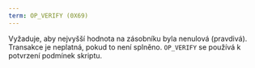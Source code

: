 ```yaml
---
term: OP_VERIFY (0X69)
---
```


Vyžaduje, aby nejvyšší hodnota na zásobníku byla nenulová (pravdivá). Transakce je neplatná, pokud to není splněno. `OP_VERIFY` se používá k potvrzení podmínek skriptu.